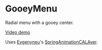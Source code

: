 # GooeyMenu
Radial menu with a gooey center. 


[Video demo](https://278204.github.io/gooey.mp4)

Uses [Evgenyneu](https://github.com/evgenyneu)'s [SpringAnimationCALAyer](https://github.com/evgenyneu/SpringAnimationCALayer).
